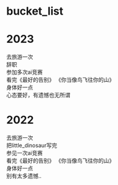 # bucket_list

# 2023  
去旅游一次  
辞职  
参加多次ai竞赛  
看完《最好的告别》 《你当像鸟飞往你的山》  
身体好一点  
心态要好，有遗憾也无所谓

# 2022  
去旅游一次  
把little_dinosaur写完  
参见一次ai竞赛  
看完《最好的告别》 《你当像鸟飞往你的山》  
身体好一点  
别有太多遗憾..

